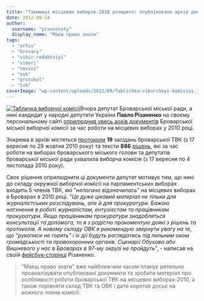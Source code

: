 ```yaml
---
title: "Таємниці місцевих виборів-2010 розкрито: опубліковано архів документів ТВК"
date: 2012-09-14
author: 
  username: "pravoznaty"
  display_name: "Маєш право знати"
tags: 
  - "arhiv"
  - "brovary"
  - "vibir-redaktsiyi"
  - "vibori"
  - "novini"
  - "ovk"
  - "protokol"
  - "tvk"
coverImage: "wp-content/uploads/2012/09/Tablichka-viborchoyi-komisiyi.jpg"
---
```


[![](https://mpz.brovary.org/wp-content/uploads/2012/09/Tablichka-viborchoyi-komisiyi.jpg "Табличка виборчої комісії")](https://mpz.brovary.org/wp-content/uploads/2012/09/Tablichka-viborchoyi-komisiyi.jpg)Вчора депутат Броварської міської ради, а нині кандидат у народні депутати України **Павло Різаненко** на своєму персональному сайті [оприлюднив увесь архів документів](http://rizanenko.org/dokumenty-2/dokumenty-btvk-2010r) Броварської міської виборчої комісії за час роботи на місцевих виборах у 2010 році.

Зокрема в архіві містяться [протоколи](http://rizanenko.org/dokumenty-2/dokumenty-btvk-2010r/protokoly-zasidan) **19** засідань броварської ТВК (з 17 вересня по 29 жовтня 2010 року) та тексти **886** [рішень](http://rizanenko.org/dokumenty-2/dokumenty-btvk-2010r/rishennya), які за час роботи на виборах броварського міського голови та депутатів броварської міської ради ухвалила виборча комісія (з 17 вересня по 4 листопада 2010 року).

Своє рішення оприлюднити ці документи депутат мотивує тим, що нині до складу окружної виборчої комісії на парламентських виборах входить 5 членів ТВК, які "_непогано відзначилась_" на місцевих виборах в Броварах в 2010 році. "_Це дуже цікавий матеріал не тільки для журналістських розслідувань, але й для прокуратури. Бажаю натхнення в роботі журналістам, ентузіастам та працівникам прокуратури. Якщо працівникам прокуратури знадобляться консультації та допомога, то я з радістю прокоментую деякі з рішень та протоколів. А новому складу ОВК я рекомендую звернути увагу на те, що "рукописи не горять" і їх дії будуть роглядатись під пильним оком громадськості та правохоронних органів. Сценарії Обухова або Вишневого у нас в Броварах в 97-му окрузі не пройдуть_", - написав на своїй [фейсбук-сторінці](https://www.facebook.com/#!/pavlo.rizanenko/posts/111917185626396) Різаненко.

> "Маєш право знати" вже найближчим часом планує ретельно проаналізувати опубліковані документи та зробити матеріал про особливості роботи броварської ТВК на місцевих виборах-2010, а також порівняти склад ТВК та ОВК і дати коротке досьє на кожного члена комісії.
